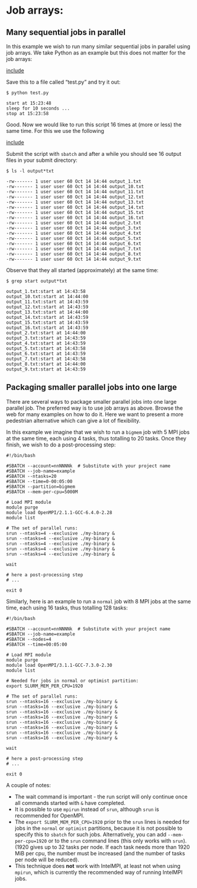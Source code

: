# Job arrays: 


## Many sequential jobs in parallel

In this example we wish to run many similar sequential jobs in parallel using job arrays. We take Python as an example but this does not matter for the job arrays:


[include](files/test.py)


Save this to a file called “test.py” and try it out:

```
$ python test.py

start at 15:23:48
sleep for 10 seconds ...
stop at 15:23:58
```

Good. Now we would like to run this script 16 times at (more or less) the same
time. For this we use the following


[include](files/slurm-job-array.sh)


Submit the script with `sbatch` and after a while you should see 16 output files in your submit directory:

```
$ ls -l output*txt

-rw------- 1 user user 60 Oct 14 14:44 output_1.txt
-rw------- 1 user user 60 Oct 14 14:44 output_10.txt
-rw------- 1 user user 60 Oct 14 14:44 output_11.txt
-rw------- 1 user user 60 Oct 14 14:44 output_12.txt
-rw------- 1 user user 60 Oct 14 14:44 output_13.txt
-rw------- 1 user user 60 Oct 14 14:44 output_14.txt
-rw------- 1 user user 60 Oct 14 14:44 output_15.txt
-rw------- 1 user user 60 Oct 14 14:44 output_16.txt
-rw------- 1 user user 60 Oct 14 14:44 output_2.txt
-rw------- 1 user user 60 Oct 14 14:44 output_3.txt
-rw------- 1 user user 60 Oct 14 14:44 output_4.txt
-rw------- 1 user user 60 Oct 14 14:44 output_5.txt
-rw------- 1 user user 60 Oct 14 14:44 output_6.txt
-rw------- 1 user user 60 Oct 14 14:44 output_7.txt
-rw------- 1 user user 60 Oct 14 14:44 output_8.txt
-rw------- 1 user user 60 Oct 14 14:44 output_9.txt
```

Observe that they all started (approximately) at the same time:

```
$ grep start output*txt

output_1.txt:start at 14:43:58
output_10.txt:start at 14:44:00
output_11.txt:start at 14:43:59
output_12.txt:start at 14:43:59
output_13.txt:start at 14:44:00
output_14.txt:start at 14:43:59
output_15.txt:start at 14:43:59
output_16.txt:start at 14:43:59
output_2.txt:start at 14:44:00
output_3.txt:start at 14:43:59
output_4.txt:start at 14:43:59
output_5.txt:start at 14:43:58
output_6.txt:start at 14:43:59
output_7.txt:start at 14:43:58
output_8.txt:start at 14:44:00
output_9.txt:start at 14:43:59
```

## Packaging smaller parallel jobs into one large 

There are several ways to package smaller parallel jobs into one large
parallel job. The preferred way is to use job arrays as above.  Browse the web for many examples on how to do it. Here we want to present a more pedestrian alternative which can give a lot of flexibility.

In this example we imagine that we wish to run a `bigmem` job with 5 MPI jobs at the same time, each using 4 tasks, thus totalling to 20 tasks. Once they finish, we wish to do a post-processing step:

```
#!/bin/bash

#SBATCH --account=nnNNNNk  # Substitute with your project name
#SBATCH --job-name=example
#SBATCH --ntasks=20
#SBATCH --time=0-00:05:00
#SBATCH --partition=bigmem
#SBATCH --mem-per-cpu=5000M

# Load MPI module
module purge
module load OpenMPI/2.1.1-GCC-6.4.0-2.28
module list

# The set of parallel runs:
srun --ntasks=4 --exclusive ./my-binary &
srun --ntasks=4 --exclusive ./my-binary &
srun --ntasks=4 --exclusive ./my-binary &
srun --ntasks=4 --exclusive ./my-binary &
srun --ntasks=4 --exclusive ./my-binary &

wait

# here a post-processing step
# ...

exit 0
```

Similarly, here is an example to run a `normal` job with 8 MPI jobs at
the same time, each using 16 tasks, thus totalling 128 tasks:

```
#!/bin/bash

#SBATCH --account=nnNNNNk  # Substitute with your project name
#SBATCH --job-name=example
#SBATCH --nodes=4
#SBATCH --time=00:05:00

# Load MPI module
module purge
module load OpenMPI/3.1.1-GCC-7.3.0-2.30
module list

# Needed for jobs in normal or optimist partition:
export SLURM_MEM_PER_CPU=1920

# The set of parallel runs:
srun --ntasks=16 --exclusive ./my-binary &
srun --ntasks=16 --exclusive ./my-binary &
srun --ntasks=16 --exclusive ./my-binary &
srun --ntasks=16 --exclusive ./my-binary &
srun --ntasks=16 --exclusive ./my-binary &
srun --ntasks=16 --exclusive ./my-binary &
srun --ntasks=16 --exclusive ./my-binary &
srun --ntasks=16 --exclusive ./my-binary &

wait

# here a post-processing step
# ...

exit 0
```


A couple of notes:

- The wait command is important - the run script will only continue once
  all commands started with `&` have completed.
- It is possible to use `mpirun` instead of `srun`, although `srun` is
  recommended for OpenMPI.
- The `export SLURM_MEM_PER_CPU=1920` prior to the `srun` lines is
  needed for jobs in the `normal` or `optimist` partitions, because it
  is not possible to specify this to `sbatch` for such jobs.
  Alternatively, you can add `--mem-per-cpu=1920` or to the `srun`
  command lines (this only works with `srun`).  (1920 gives up to 32
  tasks per node.  If each task needs more than 1920 MiB per cpu, the
  number must be increased (and the number of tasks per node will be
  reduced).
- This technique does **not** work with IntelMPI, at least not when using
  `mpirun`, which is currently the recommended way of running IntelMPI jobs.
